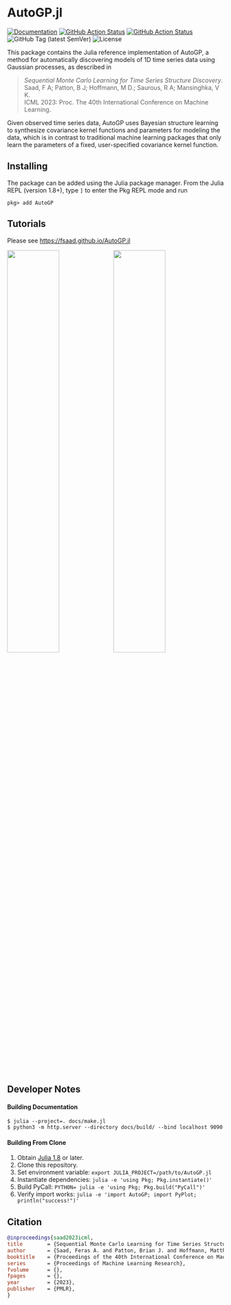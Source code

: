# AutoGP.jl

[![Documentation](https://img.shields.io/badge/docs-latest-blue.svg)](https://fsaad.github.io/AutoGP.jl)
[![GitHub Action Status](https://github.com/fsaad/AutoGP.jl/workflows/Documentation/badge.svg)](https://github.com/fsaad/AutoGP.jl/actions/workflows/Documentation.yml)
[![GitHub Action Status](https://github.com/fsaad/AutoGP.jl/workflows/Tutorials/badge.svg)](https://github.com/fsaad/AutoGP.jl/actions/workflows/Tutorials.yml)
![GitHub Tag (latest SemVer)](https://img.shields.io/github/v/tag/fsaad/AutoGP.jl)
![License](https://img.shields.io/github/license/fsaad/AutoGP.jl?color=lightgrey)


This package contains the Julia reference implementation of AutoGP, a
method for automatically discovering models of 1D time series data using
Gaussian processes, as described in

> _Sequential Monte Carlo Learning for Time Series Structure Discovery_.<br/>
> Saad, F A; Patton, B J; Hoffmann, M D.; Saurous, R A; Mansinghka, V K.<br/>
> ICML 2023: Proc. The 40th International Conference on Machine Learning.

Given observed time series data, AutoGP uses Bayesian structure learning to
synthesize covariance kernel functions and parameters for modeling the
data, which is in contrast to traditional machine learning packages that
only learn the parameters of a fixed, user-specified covariance kernel
function.

## Installing

The package can be added using the Julia package manager. From the Julia
REPL (version 1.8+), type `]` to enter the Pkg REPL mode and run

```
pkg> add AutoGP
```

## Tutorials

Please see https://fsaad.github.io/AutoGP.jl

<img style="float: left" src="./docs/src/assets/tsdl.161.gif" width="49%"/> <img style="float: center" src="./docs/src/assets/tsdl.533.gif" width="49%"/>

## Developer Notes

#### Building Documentation

```
$ julia --project=. docs/make.jl
$ python3 -m http.server --directory docs/build/ --bind localhost 9090
```

#### Building From Clone

1. Obtain [Julia 1.8](https://julialang.org/downloads/) or later.
2. Clone this repository.
3. Set environment variable: `export JULIA_PROJECT=/path/to/AutoGP.jl`
4. Instantiate dependencies: `julia -e 'using Pkg; Pkg.instantiate()'`
5. Build PyCall: `PYTHON= julia -e 'using Pkg; Pkg.build("PyCall")'`
6. Verify import works: `julia -e 'import AutoGP; import PyPlot; println("success!")'`

## Citation

```bibtex
@inproceedings{saad2023icml,
title        = {Sequential Monte Carlo Learning for Time Series Structure Discovery},
author       = {Saad, Feras A. and Patton, Brian J. and Hoffmann, Matthew D. and Saurous, Rif A. and Mansinghka, V. K.},
booktitle    = {Proceedings of the 40th International Conference on Machine Learning},
series       = {Proceedings of Machine Learning Research},
fvolume      = {},
fpages       = {},
year         = {2023},
publisher    = {PMLR},
}
```
